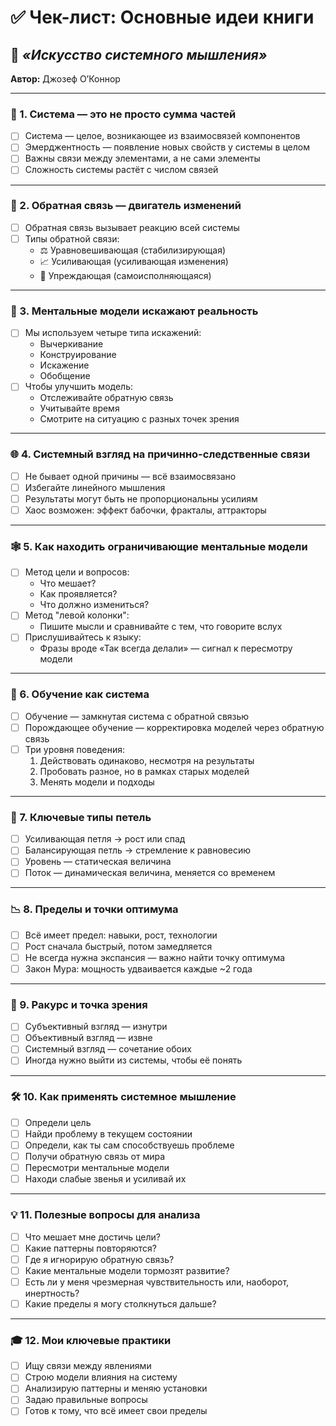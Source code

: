 # ✅ Чек-лист: Основные идеи книги  
## 📘 *«Искусство системного мышления»*  
**Автор:** Джозеф О’Коннор  

---

### 🧩 1. Система — это не просто сумма частей
- [ ] Система — целое, возникающее из взаимосвязей компонентов  
- [ ] Эмерджентность — появление новых свойств у системы в целом  
- [ ] Важны связи между элементами, а не сами элементы  
- [ ] Сложность системы растёт с числом связей

---

### 🔁 2. Обратная связь — двигатель изменений
- [ ] Обратная связь вызывает реакцию всей системы  
- [ ] Типы обратной связи:
  - ⚖️ Уравновешивающая (стабилизирующая)
  - 📈 Усиливающая (усиливающая изменения)
  - 🔮 Упреждающая (самоисполняющаяся)

---

### 🧠 3. Ментальные модели искажают реальность
- [ ] Мы используем четыре типа искажений:
  - Вычеркивание  
  - Конструирование  
  - Искажение  
  - Обобщение  
- [ ] Чтобы улучшить модель:
  - Отслеживайте обратную связь  
  - Учитывайте время  
  - Смотрите на ситуацию с разных точек зрения  

---

### 🌐 4. Системный взгляд на причинно-следственные связи
- [ ] Не бывает одной причины — всё взаимосвязано  
- [ ] Избегайте линейного мышления  
- [ ] Результаты могут быть не пропорциональны усилиям  
- [ ] Хаос возможен: эффект бабочки, фракталы, аттракторы

---

### 🕸️ 5. Как находить ограничивающие ментальные модели
- [ ] Метод цели и вопросов:
  - Что мешает?
  - Как проявляется?
  - Что должно измениться?  
- [ ] Метод "левой колонки":
  - Пишите мысли и сравнивайте с тем, что говорите вслух  
- [ ] Прислушивайтесь к языку:
  - Фразы вроде «Так всегда делали» — сигнал к пересмотру модели  

---

### 🎯 6. Обучение как система
- [ ] Обучение — замкнутая система с обратной связью  
- [ ] Порождающее обучение — корректировка моделей через обратную связь  
- [ ] Три уровня поведения:
  1. Действовать одинаково, несмотря на результаты  
  2. Пробовать разное, но в рамках старых моделей  
  3. Менять модели и подходы  

---

### 🔄 7. Ключевые типы петель
- [ ] Усиливающая петля → рост или спад  
- [ ] Балансирующая петль → стремление к равновесию  
- [ ] Уровень — статическая величина  
- [ ] Поток — динамическая величина, меняется со временем  

---

### 📉 8. Пределы и точки оптимума
- [ ] Всё имеет предел: навыки, рост, технологии  
- [ ] Рост сначала быстрый, потом замедляется  
- [ ] Не всегда нужна экспансия — важно найти точку оптимума  
- [ ] Закон Мура: мощность удваивается каждые ~2 года  

---

### 🧭 9. Ракурс и точка зрения
- [ ] Субъективный взгляд — изнутри  
- [ ] Объективный взгляд — извне  
- [ ] Системный взгляд — сочетание обоих  
- [ ] Иногда нужно выйти из системы, чтобы её понять  

---

### 🛠️ 10. Как применять системное мышление
- [ ] Определи цель  
- [ ] Найди проблему в текущем состоянии  
- [ ] Определи, как ты сам способствуешь проблеме  
- [ ] Получи обратную связь от мира  
- [ ] Пересмотри ментальные модели  
- [ ] Находи слабые звенья и усиливай их  

---

### 💡 11. Полезные вопросы для анализа
- [ ] Что мешает мне достичь цели?  
- [ ] Какие паттерны повторяются?  
- [ ] Где я игнорирую обратную связь?  
- [ ] Какие ментальные модели тормозят развитие?  
- [ ] Есть ли у меня чрезмерная чувствительность или, наоборот, инертность?  
- [ ] Какие пределы я могу столкнуться дальше?

---

### 🎓 12. Мои ключевые практики
- [ ] Ищу связи между явлениями  
- [ ] Строю модели влияния на систему  
- [ ] Анализирую паттерны и меняю установки  
- [ ] Задаю правильные вопросы  
- [ ] Готов к тому, что всё имеет свои пределы  